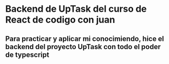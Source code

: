 # Backend de UpTask del curso de React de codigo con juan
## Para practicar y aplicar mi conocimiendo, hice el backend del proyecto UpTask con todo el poder de typescript